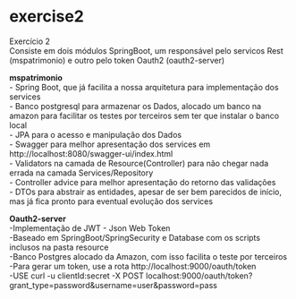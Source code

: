 # exercise2
Exercício 2<BR>
Consiste em dois módulos SpringBoot, um responsável pelo servicos Rest (mspatrimonio) e outro pelo token Oauth2 (oauth2-server)

<b>mspatrimonio </b>
<BR>- Spring Boot, que já facilita a nossa arquitetura para implementação dos services
<BR>- Banco postgresql para armazenar os Dados, alocado um banco na amazon para facilitar os testes por terceiros sem ter que instalar o banco local
<BR>- JPA para o acesso e manipulação dos Dados
<BR>- Swagger para melhor apresentação dos services em http://localhost:8080/swagger-ui/index.html
<BR>- Validators na camada de Resource(Controller) para não chegar nada errada na camada Services/Repository
<BR>- Controller advice para melhor apresentação do retorno das validações
<BR>- DTOs para abstrair as entidades, apesar de ser bem parecidos de início, mas já fica pronto para eventual evolução dos services

<b>Oauth2-server</b>
<BR>-Implementação de JWT - Json Web Token
<BR>-Baseado em SpringBoot/SpringSecurity e Database com os scripts inclusos na pasta resource
<BR>-Banco Postgres alocado da Amazon, com isso facilita o teste por terceiros
<BR>-Para gerar um token, use a rota http://localhost:9000/oauth/token
<BR>-USE curl -u clientId:secret -X POST localhost:9000/oauth/token\?grant_type=password\&username=user\&password=pass



